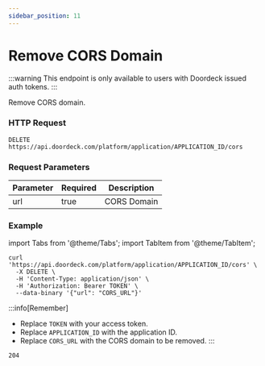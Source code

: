 ```yaml
---
sidebar_position: 11
---
```


# Remove CORS Domain

:::warning
This endpoint is only available to users with Doordeck issued auth tokens.
:::

Remove CORS domain.

### HTTP Request

`DELETE https://api.doordeck.com/platform/application/APPLICATION_ID/cors`

### Request Parameters

| Parameter | Required | Description |
|-----------|----------|-------------|
| url       | true     | CORS Domain |

### Example

import Tabs from '@theme/Tabs';
import TabItem from '@theme/TabItem';

<Tabs>
<TabItem value="request" label="Request">

```shell showLineNumbers title="CURL"
curl 'https://api.doordeck.com/platform/application/APPLICATION_ID/cors' \
  -X DELETE \
  -H 'Content-Type: application/json' \
  -H 'Authorization: Bearer TOKEN' \
  --data-binary '{"url": "CORS_URL"}'
```

:::info[Remember]
* Replace `TOKEN` with your access token.
* Replace `APPLICATION_ID` with the application ID.
* Replace `CORS_URL` with the CORS domain to be removed.
:::

</TabItem>
<TabItem value="response" label="Response">

```markdown showLineNumbers title="HTTP CODE"
204
```

</TabItem>
</Tabs>
